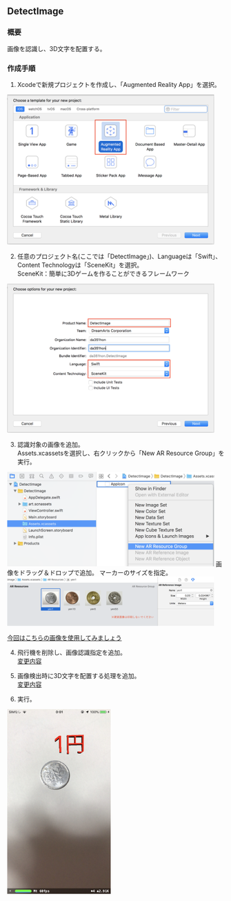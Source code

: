 ## DetectImage
### 概要
画像を認識し、3D文字を配置する。
### 作成手順  

1. Xcodeで新規プロジェクトを作成し、「Augmented Reality App」を選択。  
<img src="images/detect_image_select_ar.png" width="480"/>   

2. 任意のプロジェクト名(ここでは「DetectImage」)、Languageは「Swift」、Content Technologyは「SceneKit」を選択。  
SceneKit：簡単に3Dゲームを作ることができるフレームワーク  
<img src="images/detect_image_select_swift_scene_kit.png" width="480"/>  

3. 認識対象の画像を追加。  
Assets.xcassetsを選択し、右クリックから「New AR Resource Group」を実行。
<img src="images/detect_image_add_resource_group.png" width="480"/>   
画像をドラッグ＆ドロップで追加。 マーカーのサイズを指定。 
<img src="images/detect_image_add_images.png" width="480"/>   

[今回はこちらの画像を使用してみましょう](https://user-images.githubusercontent.com/23329399/52777158-7a78d180-3086-11e9-8949-bbfd768069dd.jpg)

4. 飛行機を削除し、画像認識指定を追加。  
[変更内容](https://github.com/da351hon/DetectImage/commit/f40a5eeb27440544a370714697b72f97294db210)

5. 画像検出時に3D文字を配置する処理を追加。  
[変更内容](https://github.com/da351hon/DetectImage/commit/b761bd2c7702b6bc54e64742a0e3d074cc66528b)

6. 実行。  
<img src="images/detect_image_run.jpeg" width="240"/>   
